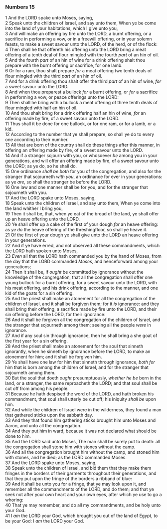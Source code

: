 ### Numbers 15

1 And the LORD spake unto Moses, saying,  
2 Speak unto the children of Israel, and say unto them, When ye be come into the land of your habitations, which I give unto you,  
3 And will make an offering by fire unto the LORD, a burnt offering, or a sacrifice in performing a vow, or in a freewill offering, or in your solemn feasts, to make a sweet savour unto the LORD, of the herd, or of the flock:  
4 Then shall he that offereth his offering unto the LORD bring a meat offering of a tenth deal of flour mingled with the fourth *part* of an hin of oil.  
5 And the fourth *part* of an hin of wine for a drink offering shalt thou prepare with the burnt offering or sacrifice, for one lamb.  
6 Or for a ram, thou shalt prepare *for* a meat offering two tenth deals of flour mingled with the third *part* of an hin of oil.  
7 And for a drink offering thou shalt offer the third *part* of an hin of wine, *for* a sweet savour unto the LORD.  
8 And when thou preparest a bullock *for* a burnt offering, or *for* a sacrifice in performing a vow, or peace offerings unto the LORD:  
9 Then shall he bring with a bullock a meat offering of three tenth deals of flour mingled with half an hin of oil.  
10 And thou shalt bring for a drink offering half an hin of wine, *for* an offering made by fire, of a sweet savour unto the LORD.  
11 Thus shall it be done for one bullock, or for one ram, or for a lamb, or a kid.  
12 According to the number that ye shall prepare, so shall ye do to every one according to their number.  
13 All that are born of the country shall do these things after this manner, in offering an offering made by fire, of a sweet savour unto the LORD.  
14 And if a stranger sojourn with you, or whosoever *be* among you in your generations, and will offer an offering made by fire, of a sweet savour unto the LORD; as ye do, so he shall do.  
15 One ordinance *shall be both* for you of the congregation, and also for the stranger that sojourneth *with you*, an ordinance for ever in your generations: as ye *are*, so shall the stranger be before the LORD.  
16 One law and one manner shall be for you, and for the stranger that sojourneth with you.  
17 And the LORD spake unto Moses, saying,  
18 Speak unto the children of Israel, and say unto them, When ye come into the land whither I bring you,  
19 Then it shall be, that, when ye eat of the bread of the land, ye shall offer up an heave offering unto the LORD.  
20 Ye shall offer up a cake of the first of your dough *for* an heave offering: as *ye do* the heave offering of the threshingfloor, so shall ye heave it.  
21 Of the first of your dough ye shall give unto the LORD an heave offering in your generations.  
22 And if ye have erred, and not observed all these commandments, which the LORD hath spoken unto Moses,  
23 *Even* all that the LORD hath commanded you by the hand of Moses, from the day that the LORD commanded *Moses*, and henceforward among your generations;  
24 Then it shall be, if *ought* be committed by ignorance without the knowledge of the congregation, that all the congregation shall offer one young bullock for a burnt offering, for a sweet savour unto the LORD, with his meat offering, and his drink offering, according to the manner, and one kid of the goats for a sin offering.  
25 And the priest shall make an atonement for all the congregation of the children of Israel, and it shall be forgiven them; for it *is* ignorance: and they shall bring their offering, a sacrifice made by fire unto the LORD, and their sin offering before the LORD, for their ignorance:  
26 And it shall be forgiven all the congregation of the children of Israel, and the stranger that sojourneth among them; seeing all the people *were* in ignorance.  
27 And if any soul sin through ignorance, then he shall bring a she goat of the first year for a sin offering.  
28 And the priest shall make an atonement for the soul that sinneth ignorantly, when he sinneth by ignorance before the LORD, to make an atonement for him; and it shall be forgiven him.  
29 Ye shall have one law for him that sinneth through ignorance, *both for* him that is born among the children of Israel, and for the stranger that sojourneth among them.  
30 But the soul that doeth *ought* presumptuously, *whether he be* born in the land, or a stranger, the same reproacheth the LORD; and that soul shall be cut off from among his people.  
31 Because he hath despised the word of the LORD, and hath broken his commandment, that soul shall utterly be cut off; his iniquity *shall be* upon him.  
32 And while the children of Israel were in the wilderness, they found a man that gathered sticks upon the sabbath day.  
33 And they that found him gathering sticks brought him unto Moses and Aaron, and unto all the congregation.  
34 And they put him in ward, because it was not declared what should be done to him.  
35 And the LORD said unto Moses, The man shall be surely put to death: all the congregation shall stone him with stones without the camp.  
36 And all the congregation brought him without the camp, and stoned him with stones, and he died; as the LORD commanded Moses.  
37 And the LORD spake unto Moses, saying,  
38 Speak unto the children of Israel, and bid them that they make them fringes in the borders of their garments throughout their generations, and that they put upon the fringe of the borders a ribband of blue:  
39 And it shall be unto you for a fringe, that ye may look upon it, and remember all the commandments of the LORD, and do them; and that ye seek not after your own heart and your own eyes, after which ye use to go a whoring:  
40 That ye may remember, and do all my commandments, and be holy unto your God.  
41 I *am* the LORD your God, which brought you out of the land of Egypt, to be your God: I *am* the LORD your God.  
